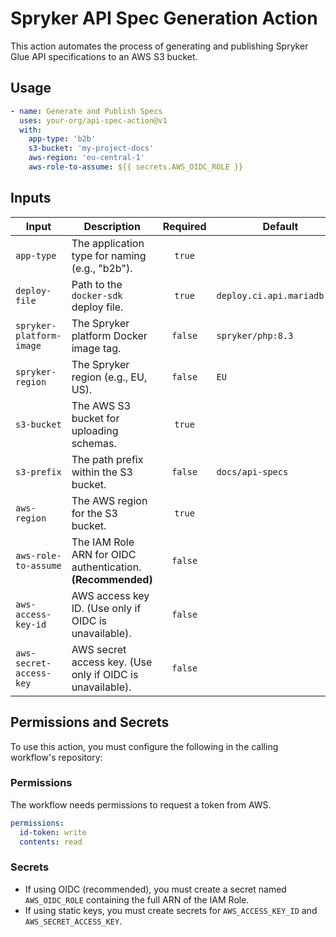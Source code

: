 # Spryker API Spec Generation Action

This action automates the process of generating and publishing Spryker Glue API specifications to an AWS S3 bucket.

## Usage

```yaml
- name: Generate and Publish Specs
  uses: your-org/api-spec-action@v1
  with:
    app-type: 'b2b'
    s3-bucket: 'my-project-docs'
    aws-region: 'eu-central-1'
    aws-role-to-assume: ${{ secrets.AWS_OIDC_ROLE }}
```

## Inputs

| Input                     | Description                                                               | Required | Default                           |
| ------------------------- | ------------------------------------------------------------------------- | :------: | --------------------------------- |
| `app-type`                | The application type for naming (e.g., "b2b").                            |  `true`  |                                   |
| `deploy-file`             | Path to the `docker-sdk` deploy file.                                     |  `true`  | `deploy.ci.api.mariadb.yml`       |
| `spryker-platform-image`  | The Spryker platform Docker image tag.                                    | `false`  | `spryker/php:8.3`                 |
| `spryker-region`          | The Spryker region (e.g., EU, US).                                        | `false`  | `EU`                              |
| `s3-bucket`               | The AWS S3 bucket for uploading schemas.                                  |  `true`  |                                   |
| `s3-prefix`               | The path prefix within the S3 bucket.                                     | `false`  | `docs/api-specs`                  |
| `aws-region`              | The AWS region for the S3 bucket.                                         |  `true`  |                                   |
| `aws-role-to-assume`      | The IAM Role ARN for OIDC authentication. **(Recommended)** | `false`  |                                   |
| `aws-access-key-id`       | AWS access key ID. (Use only if OIDC is unavailable).                     | `false`  |                                   |
| `aws-secret-access-key`   | AWS secret access key. (Use only if OIDC is unavailable).                 | `false`  |                                   |

## Permissions and Secrets

To use this action, you must configure the following in the calling workflow's repository:

### Permissions

The workflow needs permissions to request a token from AWS.

```yaml
permissions:
  id-token: write
  contents: read
```

### Secrets

-   If using OIDC (recommended), you must create a secret named `AWS_OIDC_ROLE` containing the full ARN of the IAM Role.
-   If using static keys, you must create secrets for `AWS_ACCESS_KEY_ID` and `AWS_SECRET_ACCESS_KEY`.